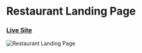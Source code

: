 # Restaurant Landing Page
### [Live Site](https://restaurant-page-ui.vercel.app)

![Restaurant Landing Page](https://i.ibb.co/5jxBKpw/image.png)
